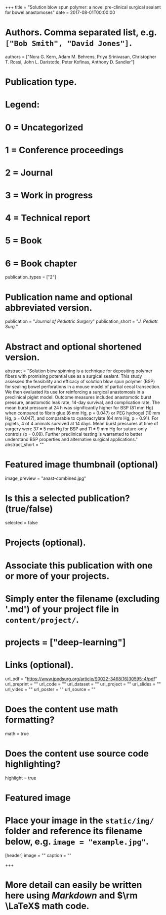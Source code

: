 +++
title = "Solution blow spun polymer: a novel pre-clinical surgical sealant for bowel anastomoses"
date = 2017-08-01T00:00:00

# Authors. Comma separated list, e.g. `["Bob Smith", "David Jones"]`.
authors = ["Nora G. Kern, Adam M. Behrens, Priya Srinivasan, Christopher T. Rossi, John L. Daristotle, Peter Kofinas, Anthony D. Sandler"]

# Publication type.
# Legend:
# 0 = Uncategorized
# 1 = Conference proceedings
# 2 = Journal
# 3 = Work in progress
# 4 = Technical report
# 5 = Book
# 6 = Book chapter
publication_types = ["2"]

# Publication name and optional abbreviated version.
publication = "*Journal of Pediatric Surgery*"
publication_short = "*J. Pediatr. Surg.*"

# Abstract and optional shortened version.
abstract = "Solution blow spinning is a technique for depositing polymer fibers with promising potential use as a surgical sealant. This study assessed the feasibility and efficacy of solution blow spun polymer (BSP) for sealing bowel perforations in a mouse model of partial cecal transection. We then evaluated its use for reinforcing a surgical anastomosis in a preclinical piglet model. Outcome measures included anastomotic burst pressure, anastomotic leak rate, 14-day survival, and complication rate. The mean burst pressure at 24 h was significantly higher for BSP (81 mm Hg) when compared to fibrin glue (6 mm Hg, p = 0.047) or PEG hydrogel (10 mm Hg, p = 0.047), and comparable to cyanoacrylate (64 mm Hg, p = 0.91). For piglets, 4 of 4 animals survived at 14 days. Mean burst pressures at time of surgery were 37 ± 5 mm Hg for BSP and 11 ± 9 mm Hg for suture-only controls (p = 0.09). Further preclinical testing is warranted to better understand BSP properties and alternative surgical applications."
abstract_short = ""

# Featured image thumbnail (optional)
image_preview = "anast-combined.jpg"

# Is this a selected publication? (true/false)
selected = false

# Projects (optional).
#   Associate this publication with one or more of your projects.
#   Simply enter the filename (excluding '.md') of your project file in `content/project/`.
#  projects = ["deep-learning"]

# Links (optional).
url_pdf = "https://www.jpedsurg.org/article/S0022-3468(16)30595-4/pdf"
url_preprint = ""
url_code = ""
url_dataset = ""
url_project = ""
url_slides = ""
url_video = ""
url_poster = ""
url_source = ""

# Does the content use math formatting?
math = true

# Does the content use source code highlighting?
highlight = true

# Featured image
# Place your image in the `static/img/` folder and reference its filename below, e.g. `image = "example.jpg"`.
[header]
image = ""
caption = ""

+++

# More detail can easily be written here using *Markdown* and $\rm \LaTeX$ math code.
